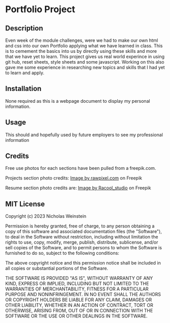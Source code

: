 # Portfolio Project

## Description
Even week of the module challenges, were we had to make our own html and css into our own Portfolio applying what we have learned in class. This is to cemement the basics into us by directly using these skills and more that we have yet to learn. This project gives us real world experince in using git hub, reset sheets, style sheets and some javascript. Working on this also gave me some experience in researching new topics and skills that I had yet to learn and apply. 

## Installation
None required as this is a webpage document to display my personal information. 

## Usage
This should and hopefully used by future employers to see my professional information

## Credits
Free use photos for each sections have been pulled from a freepik.com.

Projects section photo credits: <a href="https://www.freepik.com/free-photo/document-marketing-strategy-business-concept_18043307.htm#query=projects%20clip%20arty&position=2&from_view=search&track=ais&uuid=93ab9e9d-2d31-400c-83f2-aa607301a5b6">Image by rawpixel.com</a> on Freepik

Resume section photo credits are:  <a href="https://www.freepik.com/free-photo/resumes-desk_10323300.htm#query=resume%20clip%20art&position=1&from_view=search&track=ais&uuid=eb95ac09-18fe-4481-b7ed-1a46749612f2">Image by Racool_studio</a> on Freepik


## MIT License

Copyright (c) 2023 Nicholas Weinstein

Permission is hereby granted, free of charge, to any person obtaining a copy
of this software and associated documentation files (the "Software"), to deal
in the Software without restriction, including without limitation the rights
to use, copy, modify, merge, publish, distribute, sublicense, and/or sell
copies of the Software, and to permit persons to whom the Software is
furnished to do so, subject to the following conditions:

The above copyright notice and this permission notice shall be included in all
copies or substantial portions of the Software.

THE SOFTWARE IS PROVIDED "AS IS", WITHOUT WARRANTY OF ANY KIND, EXPRESS OR
IMPLIED, INCLUDING BUT NOT LIMITED TO THE WARRANTIES OF MERCHANTABILITY,
FITNESS FOR A PARTICULAR PURPOSE AND NONINFRINGEMENT. IN NO EVENT SHALL THE
AUTHORS OR COPYRIGHT HOLDERS BE LIABLE FOR ANY CLAIM, DAMAGES OR OTHER
LIABILITY, WHETHER IN AN ACTION OF CONTRACT, TORT OR OTHERWISE, ARISING FROM,
OUT OF OR IN CONNECTION WITH THE SOFTWARE OR THE USE OR OTHER DEALINGS IN THE
SOFTWARE.
